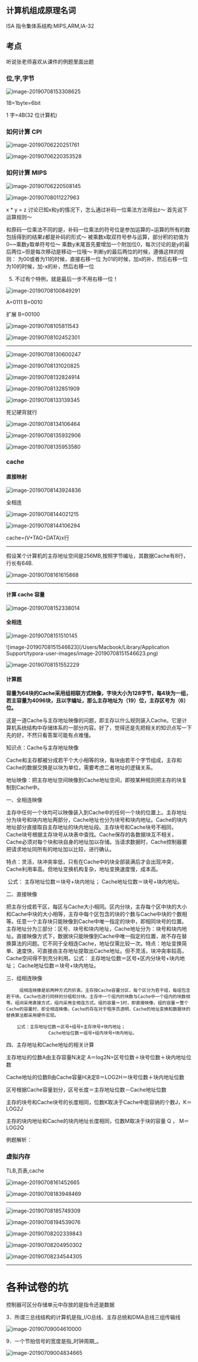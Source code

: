 ## 计算机组成原理名词

ISA 指令集体系结构:MIPS,ARM,IA-32

## 考点

听说张老师喜欢从课件的例题里面出题

### 位,字,字节

![image-20190708153308625](http://ww1.sinaimg.cn/large/006tNc79ly1g4sgv0uz24j30qm0a9gos.jpg)

1B=1byte=6bit

1 字=4B(32 位计算机)

### 如何计算 CPI

![image-20190706220251761](http://ww3.sinaimg.cn/large/006tNc79ly1g4qgvydv0qj31e40iqjz1.jpg)

![image-20190706220353528](http://ww4.sinaimg.cn/large/006tNc79ly1g4qgwzoz6aj315m0u0wsh.jpg)

### 如何计算 MIPS

![image-20190706220508145](http://ww1.sinaimg.cn/large/006tNc79ly1g4qgya21pzj31700ryqez.jpg)

![image-20190708011227963](http://ww3.sinaimg.cn/large/006tNc79ly1g4rrzjlag5j314a0swn9g.jpg)

x * y = z
讨论已知x和y的情况下，怎么通过补码一位乘法方法得出z～
首先说下运算规则～

和原码一位乘法不同的是，补码一位乘法的符号位是参加运算的~运算的所有的数包括得到的结果z都是补码的形式～
被乘数x取双符号参与运算，部分积的初值为0~~乘数y取单符号位～
乘数y末尾首先要增加一个附加位0，每次讨论的是y的最后两位~但是每次移动是移动一位哦～
判断y的最后两位的时候，遵循这样的规则：
为00或者为11的时候，直接右移一位
为01的时候，加x的补，然后右移一位
为10的时候，加-x的补，然后右移一位

5. 不过有个特例，就是最后一步不用右移一位！

![image-20190708100849291](http://ww1.sinaimg.cn/large/006tNc79ly1g4s7hljke4j30py0kr0vt.jpg)

A=0111 B=0010

扩展 B=00100



![image-20190708105811543](http://ww3.sinaimg.cn/large/006tNc79ly1g4s8x0xfjaj30jn0f5gxk.jpg)

![image-20190708102452301](http://ww1.sinaimg.cn/large/006tNc79ly1g4s7ycf611j311m0u0wlz.jpg)

---

![image-20190708130600247](http://ww4.sinaimg.cn/large/006tNc79ly1g4sclz6vudj31680mywmq.jpg)

![image-20190708131020825](http://ww1.sinaimg.cn/large/006tNc79ly1g4scqgq45oj30u01787nt.jpg)

![image-20190708132824914](http://ww2.sinaimg.cn/large/006tNc79ly1g4sd99vp07j30u01bk7qp.jpg)

![image-20190708132851909](http://ww2.sinaimg.cn/large/006tNc79ly1g4sd9pz3qlj30u01c416m.jpg)

![image-20190708133139345](http://ww3.sinaimg.cn/large/006tNc79ly1g4sdcon2jpj30u015zwtx.jpg)

死记硬背就行

![image-20190708134106464](http://ww4.sinaimg.cn/large/006tNc79ly1g4sdmgue3pj30u01b0aj4.jpg)

![image-20190708135932906](http://ww1.sinaimg.cn/large/006tNc79ly1g4se5s1yxzj310y0r07bx.jpg)

![image-20190708135953580](http://ww1.sinaimg.cn/large/006tNc79ly1g4se60xr7fj310c0q641z.jpg)

### cache

#### 直接映射

![image-20190708143924836](http://ww1.sinaimg.cn/large/006tNc79ly1g4sfb4x9n6j310u0oc7i5.jpg)

全相连

![image-20190708144021215](http://ww2.sinaimg.cn/large/006tNc79ly1g4sfc47o3wj30zo0eg7aa.jpg)



![image-20190708144106294](http://ww4.sinaimg.cn/large/006tNc79ly1g4sfcwdhi6j30u01au1kx.jpg)

cache=(V+TAG+DATA)x行

---

假设某个计算机的主存地址空间是256MB,按照字节编址，其数据Cache有8行，行长有64B.

![image-20190708161615868](http://ww1.sinaimg.cn/large/006tNc79ly1g4si3wfszzj30iz06edgs.jpg)

---





#### 计算 cache 容量



![image-20190708152338014](http://ww2.sinaimg.cn/large/006tNc79ly1g4sgl4zjp1j31140ieag2.jpg)

#### 全相连

![image-20190708151510145](http://ww1.sinaimg.cn/large/006tNc79ly1g4sgcbkw6wj30w20fe0yr.jpg)

![image-20190708151546623](/Users/Macbook/Library/Application Support/typora-user-images/image-20190708151546623.png)

![image-20190708151552229](http://ww4.sinaimg.cn/large/006tNc79ly1g4sgd1mlhsj310s0r0alf.jpg)



#### 计算题

**容量为64块的Cache采用组相联方式映像，字块大小为128字节，每4块为一组，若主容量为4096块，且以字编址，那么主存地址为（19）位，主存区号为（6）位。**

​     这是一道Cache与主存地址映像的问题，即主存以什么规则装入Cache。它是计算机系统结构中存储体系的一部分内容。好了，觉得还是先把相关的知识点写一下先的好，不然只看答案可能有点难懂。

知识点：Cache与主存地址映像

​        Cache和主存都被分成若干个大小相等的块，每块由若干个字节组成，主存和Cache的数据交换是以块为单位，需要考虑二者地址的逻辑关系。

​        地址映像：把主存地址空间映像到Cache地址空间，即按某种规则把主存的块复制到Cache中。


一、全相连映像

​        主存中任何一个块均可以映像装入到Cache中的任何一个块的位置上。主存地址分为块号和块内地址两部分，Cache地址也分为块号和块内地址。Cache的块内地址部分直接取自主存地址的块内地址段。主存块号和Cache块号不相同，Cache块号根据主存块号从块表中查找。Cache保存的各数据块互不相关，Cache必须对每个块和块自身的地址加以存储。当请求数据时，Cache控制器要把请求地址同所有的地址加以比较，进行确认。

​        特点：灵活，块冲突率低，只有在Cache中的块全部装满后才会出现冲突，Cache利用率高。但地址变换机构复杂，地址变换速度慢，成本高。

​        公式：      主存地址位数＝块号+块内地址；      Cache地址位数＝块号+块内地址。


二、直接映像

​         把主存分成若干区，每区与Cache大小相同。区内分块，主存每个区中块的大小和Cache中块的大小相等，主存中每个区包含的块的个数与Cache中块的个数相等。任意一个主存块只能映像到Cache中唯一指定的块中，即相同块号的位置。主存地址分为三部分：区号、块号和块内地址，Cache地址分为：块号和块内地址。直接映像方式下，数据块只能映像到Cache中唯一指定的位置，故不存在替换算法的问题。它不同于全相连Cache，地址仅需比较一次。
​        特点：地址变换简单、速度快，可直接由主存地址提取出Cache地址。但不灵活，块冲突率较高，Cache空间得不到充分利用。
​        公式：     主存地址位数＝区号+区内分块号+块内地址；     Cache地址位数＝块号+块内地址。



三、组相连映像


         组相连映像是前两种方式的折衷。主存按Cache容量分区，每个区分为若干组，每组包含若干块。Cache也进行同样的分组和分块。主存中一个组内的块数与Cache中一个组内的块数相等。组间采用直接方式，组内采用全相连方式。组的容量＝1时，即直接映像，组的容量＝整个Cache的容量时，即全相连映像。Cache的存在对于程序员透明，Cache的地址变换和数据块的替换算法都采用硬件实现。
      
        公式：主存地址位数＝区号+组号+主存块号+块内地址；
                    Cache地址位数＝组号+组内块号+块内地址。

四、主存地址和Cache地址的相关计算

主存地址的位数A由主存容量N决定   A＝log2N=区号位数＋块号位数＋块内地址位数

Cache地址的位数B由Cache容量H决定B＝LOG2H＝块号位数＋块内地址位数

区号根据Cache容量划分，区号长度＝主存地址位数－Cache地址位数

主存的块号和Cache块号的长度相同，位数K取决于Cache中能容纳的个数J，K＝LOG2J

主存的块内地址和Cache的块内地址长度相同，位数M取决于块的容量 Q ， M＝LOG2Q   
      
例题解析：

### 虚拟内存

TLB,页表,cache

![image-20190708161452665](http://ww3.sinaimg.cn/large/006tNc79ly1g4si2gosh7j30u019o4lk.jpg)

![image-20190708183948469](http://ww2.sinaimg.cn/large/006tNc79ly1g4sm99xlbxj31540icjyi.jpg)



---

![image-20190708185749309](http://ww2.sinaimg.cn/large/006tNc79ly1g4sms0n92lj31620matdl.jpg)

![image-20190708194539076](http://ww3.sinaimg.cn/large/006tNc79ly1g4so5s38mgj30ma0343yw.jpg)

![image-20190708202339843](http://ww2.sinaimg.cn/large/006tNc79ly1g4sp9cmdn6j30rk0m6gqn.jpg)

![image-20190708204950302](http://ww3.sinaimg.cn/large/006tNc79ly1g4sq0ldia7j312q0kowld.jpg)

![image-20190708234544305](http://ww3.sinaimg.cn/large/006tNc79ly1g4sv3lgyh8j30u03anhdu.jpg)

---

# 各种试卷的坑

控制器可区分存储单元中存放的是指令还是数据

3．所谓三总线结构的计算机是指_I/O总线、主存总统和DMA总线三组传输线

![image-20190709004610000](http://ww3.sinaimg.cn/large/006tNc79ly1g4swug9a85j30wk03ejrx.jpg)

9．一个节拍信号的宽度是指_时钟周期_。

![image-20190709004834665](http://ww4.sinaimg.cn/large/006tNc79ly1g4swwycumqj314i06ejt2.jpg)